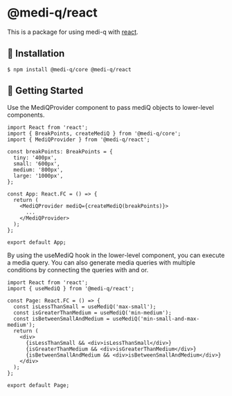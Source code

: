# @medi-q/react

This is a package for using medi-q with [react](https://github.com/facebook/react).

## 🚀 Installation

```
$ npm install @medi-q/core @medi-q/react
```

## 👏 Getting Started

Use the MediQProvider component to pass mediQ objects to lower-level components.

```tsx
import React from 'react';
import { BreakPoints, createMediQ } from '@medi-q/core';
import { MediQProvider } from '@medi-q/react';

const breakPoints: BreakPoints = {
  tiny: '400px',
  small: '600px',
  medium: '800px',
  large: '1000px',
};

const App: React.FC = () => {
  return (
    <MediQProvider mediQ={createMediQ(breakPoints)}>
      ...
    </MediQProvider>
  );
};

export default App;
```

By using the useMediQ hook in the lower-level component, you can execute a media query.
You can also generate media queries with multiple conditions by connecting the queries with and or.

```tsx
import React from 'react';
import { useMediQ } from '@medi-q/react';

const Page: React.FC = () => {
  const isLessThanSmall = useMediQ('max-small');
  const isGreaterThanMedium = useMediQ('min-medium');
  const isBetweenSmallAndMedium = useMediQ('min-small-and-max-medium');
  return (
    <div>
      {isLessThanSmall && <div>isLessThanSmall</div>}
      {isGreaterThanMedium && <div>isGreaterThanMedium</div>}
      {isBetweenSmallAndMedium && <div>isBetweenSmallAndMedium</div>}
    </div>
  );
};

export default Page;
```
